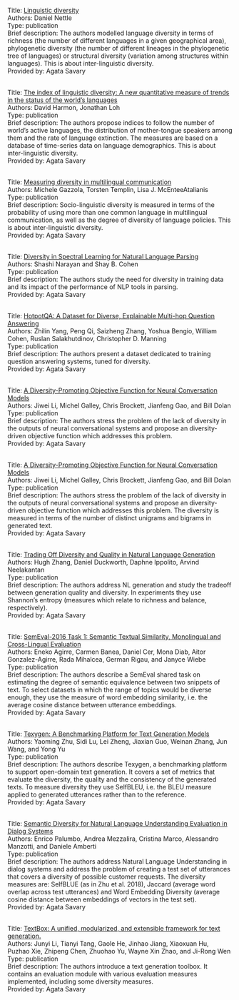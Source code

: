 Title: [Linguistic diversity](https://www.cambridge.org/core/journals/language-in-society/article/abs/daniel-nettle-linguistic-diversity-oxford-new-york-oxford-university-press-1999-pp-xi-168-hb-6500-pb-1995/99CDDE1F8F0ECBD609C242BF01F7E773)<br>
Authors: Daniel Nettle <br>
Type: publication <br>
Brief description: The authors modelled language diversity in terms of richness (the number of different languages in a given geographical area), phylogenetic diversity (the number of different
lineages in the phylogenetic tree of languages) or structural diversity (variation among structures within languages). 
This is about inter-linguistic diversity.<br>
Provided by: Agata Savary<br><br>

Title: [The index of linguistic diversity: A new quantitative measure of trends in the status of the world’s languages](https://scholarspace.manoa.hawaii.edu/items/761a86b0-9afd-43c9-b4a2-1800bad2158d)<br>
Authors: David Harmon, Jonathan Loh <br>
Type: publication <br>
Brief description: The authors propose indices to follow the number of world’s active languages, the distribution of mother-tongue speakers among them and the rate of language extinction. The measures are based on a database of time-series data on language demographics. This is about inter-linguistic diversity.<br>
Provided by: Agata Savary<br><br>

Title: [Measuring diversity in multilingual communication](https://link.springer.com/article/10.1007/s11205-019-02161-5)<br>
Authors: Michele Gazzola, Torsten Templin, Lisa J. McEnteeAtalianis<br>
Type: publication <br>
Brief description: Socio-linguistic diversity is measured in terms of the probability of using more than one common language in multilingual communication, as well as the degree of diversity of language policies. This is about inter-linguistic diversity.<br>
Provided by: Agata Savary<br><br>

Title: [Diversity in Spectral Learning for Natural Language Parsing](https://aclanthology.org/D15-1214.pdf)<br>
Authors: Shashi Narayan and Shay B. Cohen<br>
Type: publication <br>
Brief description: The authors study the need for diversity in training data and its impact of the performance of NLP tools in parsing.<br>
Provided by: Agata Savary<br><br>

Title: [HotpotQA: A Dataset for Diverse, Explainable Multi-hop Question Answering](https://aclanthology.org/D18-1259/)<br>
Authors: Zhilin Yang, Peng Qi, Saizheng Zhang, Yoshua Bengio, William Cohen, Ruslan Salakhutdinov, Christopher D. Manning<br>
Type: publication <br>
Brief description: The authors present a dataset dedicated to training question answering systems, tuned for diversity.<br>
Provided by: Agata Savary<br><br>

Title: [A Diversity-Promoting Objective Function for Neural Conversation Models](https://aclanthology.org/N16-1014.pdf)<br>
Authors: Jiwei Li, Michel Galley, Chris Brockett, Jianfeng Gao, and Bill Dolan<br>
Type: publication <br>
Brief description: The authors stress the problem of the lack of diversity in the outputs of neural conversational systems and propose an diversity-driven objective function which addresses this problem.<br>
Provided by: Agata Savary<br><br>

Title: [A Diversity-Promoting Objective Function for Neural Conversation Models](https://aclanthology.org/N16-1014.pdf)<br>
Authors: Jiwei Li, Michel Galley, Chris Brockett, Jianfeng Gao, and Bill Dolan<br>
Type: publication <br>
Brief description: The authors stress the problem of the lack of diversity in the outputs of neural conversational systems and propose an diversity-driven objective function which addresses this problem. The diversity is measured in terms of the number of distinct unigrams and bigrams in generated text.<br>
Provided by: Agata Savary<br><br>

Title: [Trading Off Diversity and Quality in Natural Language Generation](https://aclanthology.org/2021.humeval-1.3/)<br>
Authors: Hugh Zhang, Daniel Duckworth, Daphne Ippolito, Arvind Neelakantan<br>
Type: publication <br>
Brief description: The authors address NL generation and study the tradeoff between generation quality and diversity. In experiments they use Shannon’s entropy (measures which relate to richness and balance, respectively).<br>
Provided by: Agata Savary<br><br>

Title: [SemEval-2016 Task 1: Semantic Textual Similarity, Monolingual and Cross-Lingual Evaluation](https://aclanthology.org/S16-1081.pdf)<br>
Authors: Eneko Agirre, Carmen Banea, Daniel Cer, Mona Diab, Aitor Gonzalez-Agirre, Rada Mihalcea, German Rigau, and Janyce Wiebe<br>
Type: publication <br>
Brief description: The authors describe a SemEval shared task on estimating the degree of semantic equivalence between two snippets of text. To select datasets in which the range of topics would be diverse enough, they use the measure of word embedding similarity, i.e. the average cosine distance between utterance embeddings.<br>
Provided by: Agata Savary<br><br>

Title: [Texygen: A Benchmarking Platform for Text Generation Models](https://dl.acm.org/doi/abs/10.1145/3209978.3210080)<br>
Authors: Yaoming Zhu, Sidi Lu, Lei Zheng, Jiaxian Guo, Weinan Zhang, Jun Wang, and Yong Yu<br>
Type: publication <br>
Brief description: The authors describe Texygen, a benchmarking platform to support open-domain text generation. It covers a set of metrics that evaluate the diversity, the quality and the consistency of the generated texts. To measure diversity they use SelfBLEU, i.e. the BLEU measure applied to generated utterances rather than to the reference.<br>
Provided by: Agata Savary<br><br>

Title: [Semantic Diversity for Natural Language Understanding Evaluation in Dialog Systems](https://aclanthology.org/2020.coling-industry.5/)<br>
Authors: Enrico Palumbo, Andrea Mezzalira, Cristina Marco, Alessandro Manzotti, and Daniele Amberti<br>
Type: publication <br>
Brief description: The authors address Natural Language Understanding in dialog systems and address the problem of creating a test set of utterances that covers a diversity of possible customer requests. The diversity measures are: SelfBLUE (as in Zhu et al. 2018), Jaccard (average word overlap across test utterances) and Word Embedding Diversity (average cosine distance between embeddings of vectors in the test set).<br>
Provided by: Agata Savary<br><br>

Title: [TextBox: A unified, modularized, and extensible framework for text generation.](https://aclanthology.org/2021.acl-demo.4/)<br>
Authors: Junyi Li, Tianyi Tang, Gaole He, Jinhao Jiang, Xiaoxuan Hu, Puzhao Xie, Zhipeng Chen, Zhuohao Yu, Wayne Xin Zhao, and Ji-Rong Wen<br>
Type: publication <br>
Brief description: The authors introduce a text generation toolbox. It contains an evaluation module with various evaluation measures implemented, including some diversity measures.<br>
Provided by: Agata Savary<br><br>

